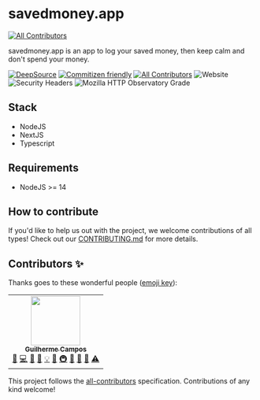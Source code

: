 # savedmoney.app
<!-- ALL-CONTRIBUTORS-BADGE:START - Do not remove or modify this section -->
[![All Contributors](https://img.shields.io/badge/all_contributors-1-orange.svg?style=flat-square)](#contributors-)
<!-- ALL-CONTRIBUTORS-BADGE:END -->

savedmoney.app is an app to log your saved money, then keep calm and don't spend
your money.

[![DeepSource](https://deepsource.io/gh/guidroid/savedmoney.app.svg/?label=active+issues&token=MjmolkEMhUv1dPAfdFGf9s3P)](https://deepsource.io/gh/guidroid/savedmoney.app/?ref=repository-badge)
[![Commitizen friendly](https://img.shields.io/badge/commitizen-friendly-brightgreen.svg)](http://commitizen.github.io/cz-cli/)
[![All Contributors](https://img.shields.io/badge/all_contributors-1-orange.svg?style=flat-square)](#contributors)
![Website](https://img.shields.io/website?up_color=green&up_message=online&url=https%3A%2F%2Fsavedmoney.app)
![Security Headers](https://img.shields.io/security-headers?url=https%3A%2F%2Fsavedmoney.app)
![Mozilla HTTP Observatory Grade](https://img.shields.io/mozilla-observatory/grade/savedmoney.app?publish)

## Stack

- NodeJS
- NextJS
- Typescript

## Requirements

- NodeJS >= 14

## How to contribute

If you'd like to help us out with the project, we welcome contributions of all types! Check out our [CONTRIBUTING.md](CONTRIBUTING.md) for more details.
## Contributors ✨

Thanks goes to these wonderful people ([emoji key](https://allcontributors.org/docs/en/emoji-key)):

<!-- ALL-CONTRIBUTORS-LIST:START - Do not remove or modify this section -->
<!-- prettier-ignore-start -->
<!-- markdownlint-disable -->
<table>
  <tr>
    <td align="center"><a href="https://github.com/guilherme"><img src="https://avatars.githubusercontent.com/u/19025?v=4?s=100" width="100px;" alt=""/><br /><sub><b>Guilherme Campos</b></sub></a><br /><a href="#question-guilherme" title="Answering Questions">💬</a> <a href="https://github.com/guidroid/savedmoney.app/commits?author=guilherme" title="Code">💻</a> <a href="#design-guilherme" title="Design">🎨</a> <a href="https://github.com/guidroid/savedmoney.app/commits?author=guilherme" title="Documentation">📖</a> <a href="#example-guilherme" title="Examples">💡</a> <a href="#ideas-guilherme" title="Ideas, Planning, & Feedback">🤔</a> <a href="#infra-guilherme" title="Infrastructure (Hosting, Build-Tools, etc)">🚇</a> <a href="#maintenance-guilherme" title="Maintenance">🚧</a> <a href="#projectManagement-guilherme" title="Project Management">📆</a> <a href="https://github.com/guidroid/savedmoney.app/pulls?q=is%3Apr+reviewed-by%3Aguilherme" title="Reviewed Pull Requests">👀</a> <a href="https://github.com/guidroid/savedmoney.app/commits?author=guilherme" title="Tests">⚠️</a></td>
  </tr>
</table>

<!-- markdownlint-restore -->
<!-- prettier-ignore-end -->

<!-- ALL-CONTRIBUTORS-LIST:END -->

This project follows the [all-contributors](https://github.com/all-contributors/all-contributors) specification. Contributions of any kind welcome!
